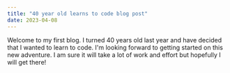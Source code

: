 ```yaml
---
title: "40 year old learns to code blog post"
date: 2023-04-08
---
```

Welcome to my first blog. I turned 40 years old last year and have decided that I wanted to learn to code. I'm looking forward to getting started on this new adventure. I am sure it will take a lot of work and effort but hopefully I will get there!
